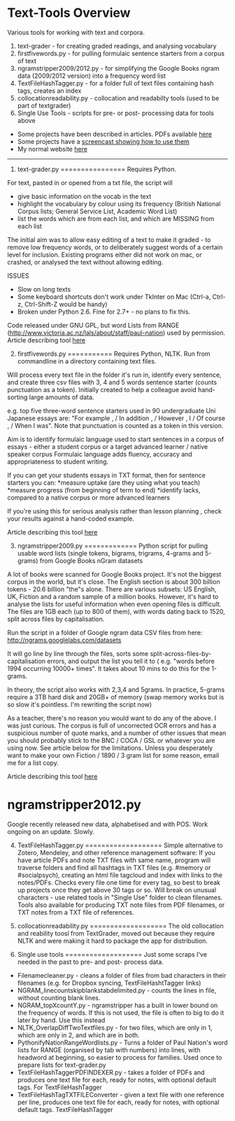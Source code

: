 Text-Tools Overview
==========

Various tools for working with text and corpora.

1. text-grader - for creating graded readings, and analysing vocabulary
2. firstfivewords.py - for pulling formulaic sentence starters from a corpus of text
3. ngramstripper2009/2012.py - for simplifying the Google Books ngram data (2009/2012 version) into a frequency word list
4. TextFileHashTagger.py - for a folder full of text files containing hash tags, creates an index 
5. collocationreadability.py - collocation and readabilty tools (used to be part of textgrader)
6. Single Use Tools - scripts for pre- or post- processing data for tools above


* Some projects have been described in articles. PDFs available [here](http://scholar.google.co.jp/citations?user=-ShxkTcAAAAJ)
* Some projects have a [screencast showing how to use them](http://www.youtube.com/user/malcprentice)
* My normal website [here](http://alba-english.org)

---

1) text-grader.py
================
Requires Python.

For text, pasted in or opened from a txt file, the script will 
* give basic information on the vocab in the text 
* highlight the vocabulary by colour using its frequency (British National Corpus lists; General Service List, Academic Word List)
* list the words which are from each list, and which are MISSING from each list

The initial aim was to allow easy editing of a text to make it graded - to remove low frequency words, or to deliberately suggest words of a certain level for inclusion. Existing programs either did not work on mac, or crashed, or analysed the text without allowing editing. 

ISSUES
* Slow on long texts
* Some keyboard shortcuts don't work under TkInter on Mac (Ctrl-a, Ctrl-z, Ctrl-Shift-Z would be handy)
* Broken under Python 2.6. Fine for 2.7+ - no plans to fix this. 

Code released under GNU GPL, but word Lists from RANGE (http://www.victoria.ac.nz/lals/about/staff/paul-nation) used by permission. Article describing tool [here](http://scholar.google.co.jp/citations?view_op=view_citation&hl=en&user=-ShxkTcAAAAJ&citation_for_view=-ShxkTcAAAAJ:Tyk-4Ss8FVUC)

2) firstfivewords.py
===========
Requires Python, NLTK. Run from commandline in a directory containing text files.

Will process every text file in the folder it's run in, identify every sentence, and create three csv files with 3, 4 and 5 words sentence starter (counts punctuation as a token). Initially created to help a
colleague avoid hand-sorting large amounts of data.  

e.g. top five three-word sentence starters used in 90 undergraduate Uni Japanese essays are: "For example , / In addition , / However , I / Of course , / When I was". Note that punctuation is counted as a token in
this version.

Aim is to identify formulaic language used to start sentences in a corpus of essays - either a student corpus or a target advanced learner / native speaker corpus Formulaic language adds fluency, accuracy and
appropriateness to student writing. 

If you can get your students essays in TXT format, then for sentence starters you can:
*measure uptake (are they using what you teach) 
*measure progress (from beginning of term to end) 
*identify lacks, compared to a native corpus or more advanced learners 


If you're using this for serious analysis rather than lesson planning , check your results against a hand-coded example. 

Article describing this tool [here](http://scholar.google.co.jp/scholar?oi=bibs&hl=en&cluster=13556166500242376745&btnI=Lucky)


3) ngramstripper2009.py
=============
Python script for pulling usable word lists (single tokens, bigrams, trigrams, 4-grams and 5-grams) from Google Books nGram datasets

A lot of books were scanned for Google Books project. It's not the biggest corpus in the world, but it's close. The English section is about
300 billion tokens - 20.6 billion "the"s alone. There are various subsets: US English, UK, Fiction and a random sample of a million books.
However, it's hard to analyse the lists for useful information when even opening files is difficult. The files are 1GB each (up to 800 of
them), with words dating back to 1520, split across files by capitalisation.

Run the script in a folder of Google ngram data CSV files from here: http://ngrams.googlelabs.com/datasets 

It will go line by line through the files, sorts some split-across-files-by-capitalisation errors, and output the list you tell it to ( e.g.
"words before 1994 occurring 10000+ times". It takes about 10 mins to do this for the 1-grams.

In theory, the script also works with 2,3,4 and 5grams. In practice, 5-grams require a 3TB hard disk and 20GB+ of memory (swap memory works
but is so slow it's pointless. I'm rewriting the script now)

As a teacher, there's no reason you would want to do any of the above. I was just curious. The corpus is full of uncorrected OCR errors and
has a suspicious number of quote marks, and a number of other issues that mean you should probably stick to the BNC / COCA / GSL or whatever
you are using now. See article below for the limitations. Unless you desperately want to make your own Fiction / 1890 / 3 gram list for some reason, email me for a list copy.

Article describing this tool [here](http://scholar.google.co.jp/citations?view_op=view_citation&hl=en&user=-ShxkTcAAAAJ&citation_for_view=-ShxkTcAAAAJ:9yKSN-GCB0IC)

ngramstripper2012.py
====================
Google recently released new data, alphabetised and with POS. Work ongoing on an update. Slowly. 


4) TextFileHashTagger.py
===================
Simple alternative to Zotero, Mendeley, and other reference management software: If you have article PDFs and note TXT files with same name, program will traverse folders and find all hashtags in TXT files (e.g. #memory or #socialpsych), creating an html file tagcloud and index with links to the notes/PDFs. Checks every file one time for every tag, so best to break up projects once they get above 30 tags or so. Will break on unusual characters - use related tools in "Single Use" folder to clean filenames. Tools also available for producing TXT note files from PDF filenames, or TXT notes from a TXT file of references. 

5) collocationreadability.py
===================
The old collocation and reability toosl from TextGrader, moved out because they require NLTK and were making it hard to package the app for distribution. 

6) Single use tools
===================
Just some scraps I've needed in the past to pre- and post- process data.
* Filenamecleaner.py - cleans a folder of files from bad characters in their filenames (e.g. for Dropbox syncing, TextFileHashtTagger links)
* NGRAM_linecountskipblankstabdelimited.py - counts the lines in file, without counting blank lines. 
* NGRAM_topXcountY.py - ngramstripper has a built in lower bound on the frequency of words. If this is not used, the file is often to big to do it later by hand. Use this instead
* NLTK_OverlapDiffTwoTextfiles.py - for two files, which are only in 1, which are only in 2, and which are in both. 
* PythonifyNationRangeWordlists.py - Turns a folder of Paul Nation's word lists for RANGE (organised by tab with numbers) into lines, with headword at beginning, so easier to process for families. Used once to prepare lists for text-grader.py
* TextFileHashTaggerPDFINDEXER.py - takes a folder of PDFs and produces one text file for each, ready for notes, with optional default tags. For TextFileHashTagger 
* TextFileHashTagTXTFILEConverter - given a text file with one reference per line, produces one text file for each, ready for notes, with optional default tags. TextFileHashTagger

